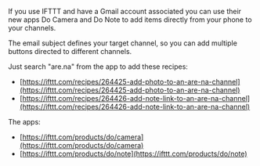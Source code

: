 If you use IFTTT and have a Gmail account associated you can use their new apps Do Camera and Do Note to add items directly from your phone to your channels.

The email subject defines your target channel, so you can add multiple buttons directed to different channels.

Just search "are.na" from the app to add these recipes:

- [https://ifttt.com/recipes/264425-add-photo-to-an-are-na-channel](https://ifttt.com/recipes/264425-add-photo-to-an-are-na-channel)
- [https://ifttt.com/recipes/264426-add-note-link-to-an-are-na-channel](https://ifttt.com/recipes/264426-add-note-link-to-an-are-na-channel)

The apps:

- [https://ifttt.com/products/do/camera](https://ifttt.com/products/do/camera)
- [https://ifttt.com/products/do/note](https://ifttt.com/products/do/note)